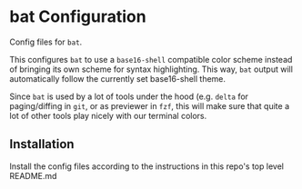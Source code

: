 # bat Configuration

Config files for `bat`.

This configures `bat` to use a `base16-shell` compatible color scheme instead of bringing its own scheme for syntax highlighting. This way, `bat` output will automatically follow the currently set base16-shell theme.

Since `bat` is used by a lot of tools under the hood (e.g. `delta` for paging/diffing in `git`, or as previewer in `fzf`, this will make sure that quite a lot of other tools play nicely with our terminal colors.

## Installation
Install the config files according to the instructions in this repo's top level README.md

